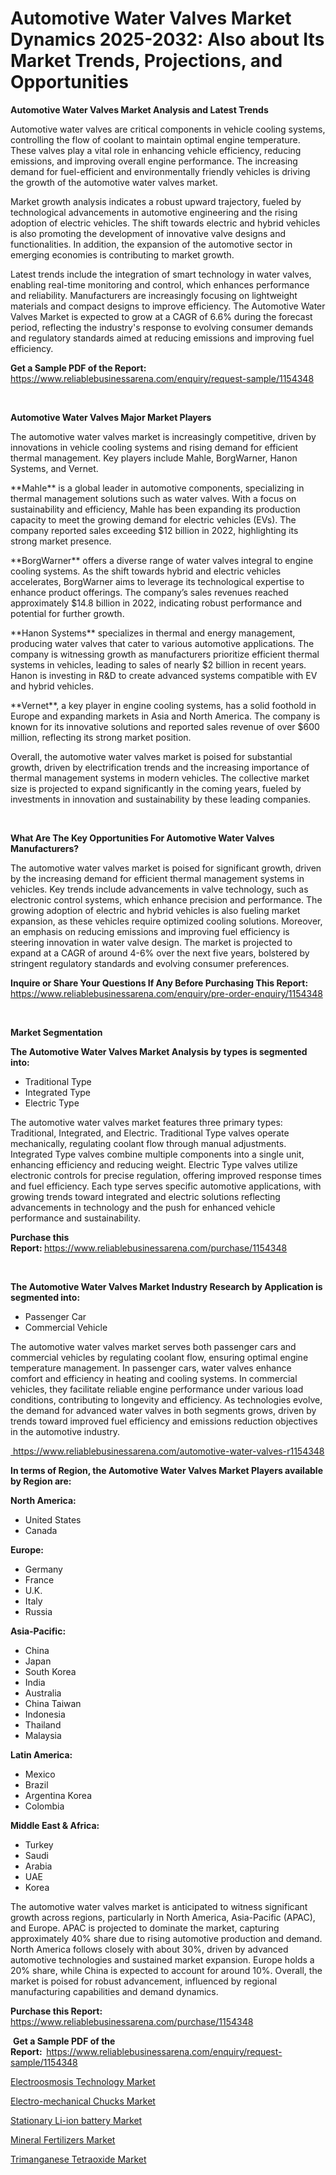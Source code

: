 <p><h1>Automotive Water Valves Market Dynamics 2025-2032: Also about Its Market Trends, Projections, and Opportunities</h1></p><p><strong>Automotive Water Valves Market Analysis and Latest Trends</strong></p>
<p><p>Automotive water valves are critical components in vehicle cooling systems, controlling the flow of coolant to maintain optimal engine temperature. These valves play a vital role in enhancing vehicle efficiency, reducing emissions, and improving overall engine performance. The increasing demand for fuel-efficient and environmentally friendly vehicles is driving the growth of the automotive water valves market.</p><p>Market growth analysis indicates a robust upward trajectory, fueled by technological advancements in automotive engineering and the rising adoption of electric vehicles. The shift towards electric and hybrid vehicles is also promoting the development of innovative valve designs and functionalities. In addition, the expansion of the automotive sector in emerging economies is contributing to market growth.</p><p>Latest trends include the integration of smart technology in water valves, enabling real-time monitoring and control, which enhances performance and reliability. Manufacturers are increasingly focusing on lightweight materials and compact designs to improve efficiency. The Automotive Water Valves Market is expected to grow at a CAGR of 6.6% during the forecast period, reflecting the industry's response to evolving consumer demands and regulatory standards aimed at reducing emissions and improving fuel efficiency.</p></p>
<p><strong>Get a Sample PDF of the Report:&nbsp;</strong> <a href="https://www.reliablebusinessarena.com/enquiry/request-sample/1154348?utm_campaign=1943&utm_medium=2&utm_source=Github&utm_content=ia&utm_term=30012025&utm_id=automotive-water-valves">https://www.reliablebusinessarena.com/enquiry/request-sample/1154348</a></p>
<p>&nbsp;</p>
<p><strong>Automotive Water Valves Major Market Players</strong></p>
<p><p>The automotive water valves market is increasingly competitive, driven by innovations in vehicle cooling systems and rising demand for efficient thermal management. Key players include Mahle, BorgWarner, Hanon Systems, and Vernet.</p><p>**Mahle** is a global leader in automotive components, specializing in thermal management solutions such as water valves. With a focus on sustainability and efficiency, Mahle has been expanding its production capacity to meet the growing demand for electric vehicles (EVs). The company reported sales exceeding $12 billion in 2022, highlighting its strong market presence.</p><p>**BorgWarner** offers a diverse range of water valves integral to engine cooling systems. As the shift towards hybrid and electric vehicles accelerates, BorgWarner aims to leverage its technological expertise to enhance product offerings. The company’s sales revenues reached approximately $14.8 billion in 2022, indicating robust performance and potential for further growth.</p><p>**Hanon Systems** specializes in thermal and energy management, producing water valves that cater to various automotive applications. The company is witnessing growth as manufacturers prioritize efficient thermal systems in vehicles, leading to sales of nearly $2 billion in recent years. Hanon is investing in R&D to create advanced systems compatible with EV and hybrid vehicles.</p><p>**Vernet**, a key player in engine cooling systems, has a solid foothold in Europe and expanding markets in Asia and North America. The company is known for its innovative solutions and reported sales revenue of over $600 million, reflecting its strong market position.</p><p>Overall, the automotive water valves market is poised for substantial growth, driven by electrification trends and the increasing importance of thermal management systems in modern vehicles. The collective market size is projected to expand significantly in the coming years, fueled by investments in innovation and sustainability by these leading companies.</p></p>
<p>&nbsp;</p>
<p><strong>What Are The Key Opportunities For Automotive Water Valves Manufacturers?</strong></p>
<p><p>The automotive water valves market is poised for significant growth, driven by the increasing demand for efficient thermal management systems in vehicles. Key trends include advancements in valve technology, such as electronic control systems, which enhance precision and performance. The growing adoption of electric and hybrid vehicles is also fueling market expansion, as these vehicles require optimized cooling solutions. Moreover, an emphasis on reducing emissions and improving fuel efficiency is steering innovation in water valve design. The market is projected to expand at a CAGR of around 4-6% over the next five years, bolstered by stringent regulatory standards and evolving consumer preferences.</p></p>
<p><strong>Inquire or Share Your Questions If Any Before Purchasing This Report:</strong> <a href="https://www.reliablebusinessarena.com/enquiry/pre-order-enquiry/1154348?utm_campaign=1943&utm_medium=2&utm_source=Github&utm_content=ia&utm_term=30012025&utm_id=automotive-water-valves">https://www.reliablebusinessarena.com/enquiry/pre-order-enquiry/1154348</a></p>
<p>&nbsp;</p>
<p><strong>Market Segmentation</strong></p>
<p><strong>The Automotive Water Valves Market Analysis by types is segmented into:</strong></p>
<p><ul><li>Traditional Type</li><li>Integrated Type</li><li>Electric Type</li></ul></p>
<p><p>The automotive water valves market features three primary types: Traditional, Integrated, and Electric. Traditional Type valves operate mechanically, regulating coolant flow through manual adjustments. Integrated Type valves combine multiple components into a single unit, enhancing efficiency and reducing weight. Electric Type valves utilize electronic controls for precise regulation, offering improved response times and fuel efficiency. Each type serves specific automotive applications, with growing trends toward integrated and electric solutions reflecting advancements in technology and the push for enhanced vehicle performance and sustainability.</p></p>
<p><strong>Purchase this Report:&nbsp;</strong><a href="https://www.reliablebusinessarena.com/purchase/1154348?utm_campaign=1943&utm_medium=2&utm_source=Github&utm_content=ia&utm_term=30012025&utm_id=automotive-water-valves">https://www.reliablebusinessarena.com/purchase/1154348</a></p>
<p>&nbsp;</p>
<p><strong>The Automotive Water Valves Market Industry Research by Application is segmented into:</strong></p>
<p><ul><li>Passenger Car</li><li>Commercial Vehicle</li></ul></p>
<p><p>The automotive water valves market serves both passenger cars and commercial vehicles by regulating coolant flow, ensuring optimal engine temperature management. In passenger cars, water valves enhance comfort and efficiency in heating and cooling systems. In commercial vehicles, they facilitate reliable engine performance under various load conditions, contributing to longevity and efficiency. As technologies evolve, the demand for advanced water valves in both segments grows, driven by trends toward improved fuel efficiency and emissions reduction objectives in the automotive industry.</p></p>
<p><a href="https://www.reliablebusinessarena.com/automotive-water-valves-r1154348?utm_campaign=1943&utm_medium=2&utm_source=Github&utm_content=ia&utm_term=30012025&utm_id=automotive-water-valves">&nbsp;https://www.reliablebusinessarena.com/automotive-water-valves-r1154348</a></p>
<p><strong>In terms of Region, the Automotive Water Valves Market Players available by Region are:</strong></p>
<p>
    <p> <strong> North America: </strong>
        <ul>
            <li>United States</li>
            <li>Canada</li>
        </ul>
        </p> 
    <p> <strong> Europe: </strong>
        <ul>
            <li>Germany</li>
            <li>France</li>
            <li>U.K.</li>
            <li>Italy</li>
            <li>Russia</li>
        </ul>
        </p> 
    <p> <strong> Asia-Pacific: </strong>
        <ul>
            <li>China</li>
            <li>Japan</li>
            <li>South Korea</li>
            <li>India</li>
            <li>Australia</li>
            <li>China Taiwan</li>
            <li>Indonesia</li>
            <li>Thailand</li>
            <li>Malaysia</li>
        </ul>
        </p> 
    <p> <strong> Latin America: </strong>
        <ul>
            <li>Mexico</li>
            <li>Brazil</li>
            <li>Argentina Korea</li>
            <li>Colombia</li>
        </ul>
        </p> 
    <p> <strong> Middle East & Africa: </strong>
        <ul>
            <li>Turkey</li>
            <li>Saudi</li>
            <li>Arabia</li>
            <li>UAE</li>
            <li>Korea</li>
        </ul>
    </p>
    </p>
<p><p>The automotive water valves market is anticipated to witness significant growth across regions, particularly in North America, Asia-Pacific (APAC), and Europe. APAC is projected to dominate the market, capturing approximately 40% share due to rising automotive production and demand. North America follows closely with about 30%, driven by advanced automotive technologies and sustained market expansion. Europe holds a 20% share, while China is expected to account for around 10%. Overall, the market is poised for robust advancement, influenced by regional manufacturing capabilities and demand dynamics.</p></p>
<p><strong>Purchase this Report: </strong><a href="https://www.reliablebusinessarena.com/purchase/1154348?utm_campaign=1943&utm_medium=2&utm_source=Github&utm_content=ia&utm_term=30012025&utm_id=automotive-water-valves">https://www.reliablebusinessarena.com/purchase/1154348</a></p>
<p>&nbsp;<strong>Get a Sample PDF of the Report:&nbsp;&nbsp;</strong><a href="https://www.reliablebusinessarena.com/enquiry/request-sample/1154348?utm_campaign=1943&utm_medium=2&utm_source=Github&utm_content=ia&utm_term=30012025&utm_id=automotive-water-valves">https://www.reliablebusinessarena.com/enquiry/request-sample/1154348</a></p>
<p><strong></strong></p>
<p><p><a href="https://www.linkedin.com/pulse/electroosmosis-technology-market-analysis-from-2025-2032-projected-gfxec?utm_campaign=1943&utm_medium=2&utm_source=Github&utm_content=ia&utm_term=30012025&utm_id=automotive-water-valves">Electroosmosis Technology Market</a></p><p><a href="https://www.linkedin.com/pulse/emerging-electro-mechanical-chucks-market-opportunities-u2eye?utm_campaign=1943&utm_medium=2&utm_source=Github&utm_content=ia&utm_term=30012025&utm_id=automotive-water-valves">Electro-mechanical Chucks Market</a></p><p><a href="https://www.linkedin.com/pulse/stationary-li-ion-battery-ecosystem-mapping-innovation-value-g8vee?utm_campaign=1943&utm_medium=2&utm_source=Github&utm_content=ia&utm_term=30012025&utm_id=automotive-water-valves">Stationary Li-ion battery Market</a></p><p><a href="https://github.com/martomiko755/Market-Research-Report-List-1/blob/main/mineral-fertilizers-market.md?utm_campaign=1943&utm_medium=2&utm_source=Github&utm_content=ia&utm_term=30012025&utm_id=automotive-water-valves">Mineral Fertilizers Market</a></p><p><a href="https://github.com/zitanebeibit9/Market-Research-Report-List-1/blob/main/trimanganese-tetraoxide-market.md?utm_campaign=1943&utm_medium=2&utm_source=Github&utm_content=ia&utm_term=30012025&utm_id=automotive-water-valves">Trimanganese Tetraoxide Market</a></p></p>